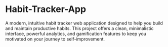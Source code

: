 # Habit-Tracker-App
A modern, intuitive habit tracker web application designed to help you build and maintain productive habits. This project offers a clean, minimalistic interface, powerful analytics, and gamification features to keep you motivated on your journey to self-improvement.
